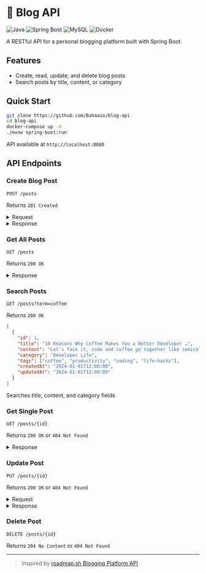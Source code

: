 # 📝 Blog API

![Java](https://img.shields.io/badge/Java-17-orange)
![Spring Boot](https://img.shields.io/badge/Spring%20Boot-3.5.7-green)
![MySQL](https://img.shields.io/badge/MySQL-8.0-blue)
![Docker](https://img.shields.io/badge/Docker-ready-blue)

A RESTful API for a personal blogging platform built with Spring Boot.

## Features

- Create, read, update, and delete blog posts
- Search posts by title, content, or category

## Quick Start

```bash
git clone https://github.com/Bahaaio/blog-api
cd blog-api
docker-compose up -d
./mvnw spring-boot:run
```

API available at `http://localhost:8080`

## API Endpoints

### Create Blog Post

```http
POST /posts
```

Returns `201 Created`

<details>
<summary>Request</summary>

```json
{
  "title": "10 Reasons Why Coffee Makes You a Better Developer ☕",
  "content": "Let's face it, code and coffee go together like semicolons and syntax errors. Here's why your next cup might be the key to your next breakthrough...",
  "category": "Developer Life",
  "tags": ["coffee", "productivity", "coding", "life-hacks"]
}
```

</details>

<details>
<summary>Response</summary>

```json
{
  "id": 1,
  "title": "10 Reasons Why Coffee Makes You a Better Developer ☕",
  "content": "Let's face it, code and coffee go together like semicolons and syntax errors. Here's why your next cup might be the key to your next breakthrough...",
  "category": "Developer Life",
  "tags": ["coffee", "productivity", "coding", "life-hacks"],
  "createdAt": "2024-01-01T12:00:00",
  "updatedAt": "2024-01-01T12:00:00"
}
```

</details>

### Get All Posts

```http
GET /posts
```

Returns `200 OK`

<details>
<summary>Response</summary>

```json
[
  {
    "id": 1,
    "title": "10 Reasons Why Coffee Makes You a Better Developer ☕",
    "content": "Let's face it, code and coffee go together like semicolons and syntax errors. Here's why your next cup might be the key to your next breakthrough...",
    "category": "Developer Life",
    "tags": ["coffee", "productivity", "coding", "life-hacks"],
    "createdAt": "2024-01-01T12:00:00",
    "updatedAt": "2024-01-01T12:00:00"
  },
  {
    "id": 2,
    "title": "Building APIs That Don't Suck: A Developer's Guide 🚀",
    "content": "Your users deserve better than 500 errors and cryptic responses. Here's how to build APIs that developers actually love to use...",
    "category": "Web Development",
    "tags": ["api", "backend", "best-practices", "spring-boot"],
    "createdAt": "2024-01-02T09:30:00",
    "updatedAt": "2024-01-02T09:30:00"
  }
]
```

</details>

### Search Posts

```http
GET /posts?term=coffee
```

Returns `200 OK`

```json
[
  {
    "id": 1,
    "title": "10 Reasons Why Coffee Makes You a Better Developer ☕",
    "content": "Let's face it, code and coffee go together like semicolons and syntax errors. Here's why your next cup might be the key to your next breakthrough...",
    "category": "Developer Life",
    "tags": ["coffee", "productivity", "coding", "life-hacks"],
    "createdAt": "2024-01-01T12:00:00",
    "updatedAt": "2024-01-01T12:00:00"
  }
]
```

Searches title, content, and category fields

### Get Single Post

```http
GET /posts/{id}
```

Returns `200 OK` or `404 Not Found`

<details>
<summary>Response</summary>

```json
{
  "id": 1,
  "title": "10 Reasons Why Coffee Makes You a Better Developer ☕",
  "content": "Let's face it, code and coffee go together like semicolons and syntax errors. Here's why your next cup might be the key to your next breakthrough...",
  "category": "Developer Life",
  "tags": ["coffee", "productivity", "coding", "life-hacks"],
  "createdAt": "2024-01-01T12:00:00",
  "updatedAt": "2024-01-01T12:00:00"
}
```

</details>

### Update Post

```http
PUT /posts/{id}
```

Returns `200 OK` or `404 Not Found`

<details>
<summary>Request</summary>

```json
{
  "title": "Why Debugging at 3 AM Always Finds the Bug 🐛",
  "content": "There's something magical about late-night debugging sessions. Maybe it's the quiet, maybe it's the desperation, but somehow that elusive bug always reveals itself...",
  "category": "Developer Life",
  "tags": ["debugging", "midnight-coding", "developer-humor"]
}
```

</details>

<details>
<summary>Response</summary>

```json
{
  "id": 1,
  "title": "Why Debugging at 3 AM Always Finds the Bug 🐛",
  "content": "There's something magical about late-night debugging sessions. Maybe it's the quiet, maybe it's the desperation, but somehow that elusive bug always reveals itself...",
  "category": "Developer Life",
  "tags": ["debugging", "midnight-coding", "developer-humor"],
  "createdAt": "2024-01-01T12:00:00",
  "updatedAt": "2024-01-01T12:30:00"
}
```

</details>

### Delete Post

```http
DELETE /posts/{id}
```

Returns `204 No Content` or `404 Not Found`

---

> Inspired by [roadmap.sh Blogging Platform API](https://roadmap.sh/projects/blogging-platform-api)
